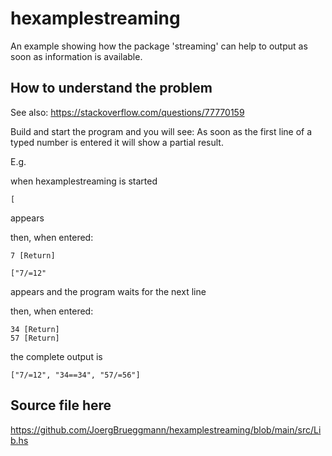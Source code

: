 # hexamplestreaming

An example showing how the package 'streaming' can help to output as soon as information is available.

## How to understand the problem

See also:
https://stackoverflow.com/questions/77770159

Build and start the program and you will see: As soon as the first line of a typed number is entered it will show a partial result.

E.g.

when hexamplestreaming is started

    [

appears

then, when entered:

    7 [Return]

    ["7/=12"

appears and the program waits for the next line

then, when entered:

    34 [Return]
    57 [Return]

the complete output is

    ["7/=12", "34==34", "57/=56"]

## Source file here

https://github.com/JoergBrueggmann/hexamplestreaming/blob/main/src/Lib.hs
